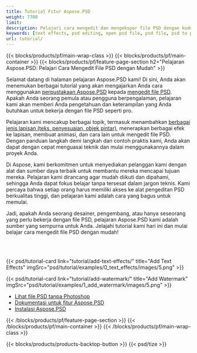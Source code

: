 ```yaml
---
title: Tutorial Fitur Aspose.PSD
weight: 7700
limit: 
description: Pelajari cara mengedit dan mengekspor file PSD dengan kode.
keywords: [text effects, psd editing, open psd file, psd file, psd to png, psd file format, PSD API, Aspose.PSD library, Aspose.PSD tutorial]
url: tutorial/
---
```


{{< blocks/products/pf/main-wrap-class >}}
{{< blocks/products/pf/main-container >}}
{{< blocks/products/pf/feature-page-section h2="Pelajaran Aspose.PSD: Pelajari Cara Mengedit File PSD dengan Mudah" >}}

<p>
Selamat datang di halaman pelajaran Aspose.PSD kami! Di sini, Anda akan menemukan berbagai tutorial yang akan mengajarkan Anda cara menggunakan <a href="https://www.nuget.org/packages/Aspose.PSD">perpustakaan Aspose.PSD</a> kepada <a href="https://products.aspose.app/psd/editor/">mengedit file PSD</a>. Apakah Anda seorang pemula atau pengguna berpengalaman, pelajaran kami akan memberi Anda pengetahuan dan keterampilan yang Anda butuhkan untuk bekerja dengan file PSD seperti pro.</p>
<p>
Pelajaran kami mencakup berbagai topik, termasuk menambahkan <a href="https://docs.aspose.com/psd/net/layers-and-mask-information-section/">berbagai jenis lapisan (teks, penyesuaian, objek pintar)</a>, menerapkan berbagai efek ke lapisan, membuat animasi, dan cara lain untuk mengedit file PSD. Dengan panduan langkah demi langkah dan contoh praktis kami, Anda akan dapat dengan cepat menguasai teknik dan mulai menggunakannya dalam proyek Anda.</p>
<p>
Di Aspose, kami berkomitmen untuk menyediakan pelanggan kami dengan alat dan sumber daya terbaik untuk membantu mereka mencapai tujuan mereka. Pelajaran kami dirancang agar mudah diikuti dan dipahami, sehingga Anda dapat fokus belajar tanpa tersesat dalam jargon teknis. Kami percaya bahwa setiap orang harus memiliki akses ke alat pengeditan PSD berkualitas tinggi, dan pelajaran kami adalah cara yang bagus untuk memulai.</p>
<p>
Jadi, apakah Anda seorang desainer, pengembang, atau hanya seseorang yang perlu bekerja dengan file PSD, pelajaran Aspose.PSD kami adalah sumber yang sempurna untuk Anda. Jelajahi tutorial kami hari ini dan mulai belajar cara mengedit file PSD dengan mudah!</p>

<br />
<br />

{{< psd/tutorial-card link="tutorial/add-text-effects/" title="Add Text Effects" imgSrc="psd/tutorial/examples/0_text_effects/images/5.png" >}}

{{< psd/tutorial-card link="tutorial/add-watermark/" title="Add Watermark" imgSrc="psd/tutorial/examples/1_add_watermark/images/5.png" >}}


<div class="code-sample">
    <ul class="link-list">
        <li class="link-item"><a href="https://products.aspose.com/psd/view/">Lihat file PSD tanpa Photoshop</a></li>
        <li class="link-item"><a href="https://docs.aspose.com/psd/net/features/">Dokumentasi untuk fitur Aspose.PSD</a></li>
        <li class="link-item"><a href="https://docs.aspose.com/psd/net/installation/">Instalasi Aspose.PSD</a></li>
    </ul>
</div>


{{< /blocks/products/pf/feature-page-section >}}
{{< /blocks/products/pf/main-container >}}
{{< /blocks/products/pf/main-wrap-class >}}

{{< blocks/products/products-backtop-button >}}
{{< psd/tize >}}

